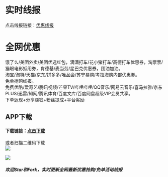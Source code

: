 # 实时线报  
点击线报链接：[优惠线报](https://resoumen.com/u/?cid=j7TyGTb&tmp=rt_xb&code=j7TyGTb&sp=#/sp "点击链接")  

# 全网优惠  
饿了么/美团外卖/美团优选红包，滴滴打车/花小猪打车/高德打车优惠券，淘票票/猫眼电影抵用券，肯德基/麦当劳/星巴克优惠券，团油加油。  
淘宝/淘特/天猫/京东/拼多多/唯品会/苏宁易购/考拉海购内部优惠券。  
免单抢购线报。  
免费优酷/爱奇艺/腾讯视频/芒果TV/哔哩哔哩/QQ音乐/网易云音乐/喜马拉雅/京东PLUS/迅雷/知网/腾讯体育/百度文库/百度网盘超级VIP会员共享。  
下单返现+分享赚钱+粉丝提成+平台奖励  
   
## APP下载  
#### 下载链接：[点击下载](https://a.app.qq.com/o/simple.jsp?pkgname=com.miaohui.xin "点击链接")  
   
或者扫描二维码下载  
![](https://github.com/omxmo/yh/blob/main/app.png)  
   
![](https://github.com/omxmo/yh/blob/main/hb.png)  
  
##### 欢迎Star和Fork，实时更新全网最新优惠抢购/免单活动线报  
